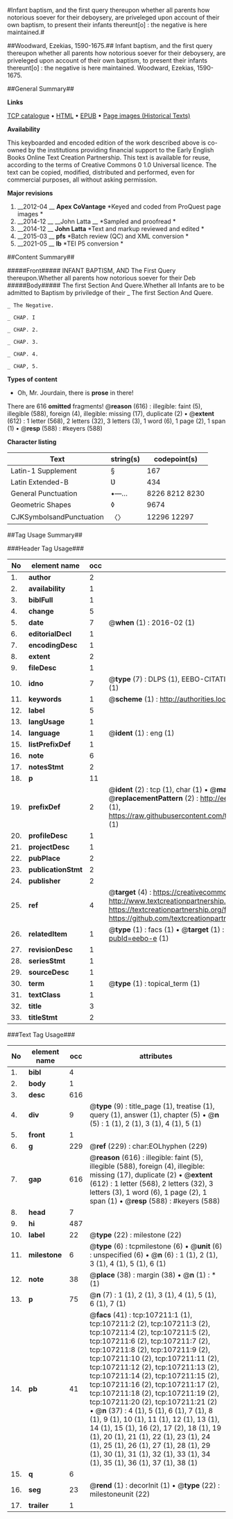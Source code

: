 #Infant baptism, and the first query thereupon whether all parents how notorious soever for their deboysery, are priveleged upon account of their own baptism, to present their infants thereunt[o] : the negative is here maintained.#

##Woodward, Ezekias, 1590-1675.##
Infant baptism, and the first query thereupon whether all parents how notorious soever for their deboysery, are priveleged upon account of their own baptism, to present their infants thereunt[o] : the negative is here maintained.
Woodward, Ezekias, 1590-1675.

##General Summary##

**Links**

[TCP catalogue](http://www.ota.ox.ac.uk/tcp/)  • 
[HTML](http://tei.it.ox.ac.uk/tcp/Texts-HTML/free/A66/A66996.html)  • 
[EPUB](http://tei.it.ox.ac.uk/tcp/Texts-EPUB/free/A66/A66996.epub) • 
[Page images (Historical Texts)](https://historicaltexts.jisc.ac.uk/eebo-18229133e)

**Availability**

This keyboarded and encoded edition of the work described above is co-owned by the
    institutions providing financial support to the Early English Books Online Text Creation
    Partnership. This text is available for reuse, according to the terms of  Creative Commons 0 1.0 Universal
    licence. The text can be copied, modified, distributed and performed, even for commercial
    purposes, all without asking permission.

**Major revisions**

1. __2012-04 __ __Apex CoVantage__ *Keyed and coded from ProQuest page images *
1. __2014-12 __ __John Latta __ *Sampled and proofread *
1. __2014-12 __ __John Latta__ *Text and markup reviewed and edited *
1. __2015-03 __ __pfs__ *Batch review (QC) and XML conversion *
1. __2021-05 __ __lb__ *TEI P5 conversion *

##Content Summary##

#####Front#####
INFANT BAPTISM, AND The First Query thereupon.Whether all parents how notorious soever for their Deb
#####Body#####
The first Section And Quere.Whether all Infants are to be admitted to Baptism by priviledge of their
    _ The first Section And Quere.

    _ The Negative.

    _ CHAP. I

    _ CHAP. 2.

    _ CHAP. 3.

    _ CHAP. 4.

    _ CHAP, 5.

**Types of content**

  * Oh, Mr. Jourdain, there is **prose** in there!

There are 616 **omitted** fragments! 
 @__reason__ (616) : illegible: faint (5), illegible (588), foreign (4), illegible: missing (17), duplicate (2)  •  @__extent__ (612) : 1 letter (568), 2 letters (32), 3 letters (3), 1 word (6), 1 page (2), 1 span (1)  •  @__resp__ (588) : #keyers (588)

**Character listing**


|Text|string(s)|codepoint(s)|
|---|---|---|
|Latin-1 Supplement|§|167|
|Latin Extended-B|Ʋ|434|
|General Punctuation|•—…|8226 8212 8230|
|Geometric Shapes|◊|9674|
|CJKSymbolsandPunctuation|〈〉|12296 12297|

##Tag Usage Summary##

###Header Tag Usage###

|No|element name|occ|attributes|
|---|---|---|---|
|1.|__author__|2||
|2.|__availability__|1||
|3.|__biblFull__|1||
|4.|__change__|5||
|5.|__date__|7| @__when__ (1) : 2016-02 (1)|
|6.|__editorialDecl__|1||
|7.|__encodingDesc__|1||
|8.|__extent__|2||
|9.|__fileDesc__|1||
|10.|__idno__|7| @__type__ (7) : DLPS (1), EEBO-CITATION (1), VID (1), EEBO-PROQUEST (1), STC (2), OCLC (1)|
|11.|__keywords__|1| @__scheme__ (1) : http://authorities.loc.gov/ (1)|
|12.|__label__|5||
|13.|__langUsage__|1||
|14.|__language__|1| @__ident__ (1) : eng (1)|
|15.|__listPrefixDef__|1||
|16.|__note__|6||
|17.|__notesStmt__|2||
|18.|__p__|11||
|19.|__prefixDef__|2| @__ident__ (2) : tcp (1), char (1)  •  @__matchPattern__ (2) : ([0-9\-]+):([0-9IVX]+) (1), (.+) (1)  •  @__replacementPattern__ (2) : http://eebo.chadwyck.com/downloadtiff?vid=$1&page=$2 (1), https://raw.githubusercontent.com/textcreationpartnership/Texts/master/tcpchars.xml#$1 (1)|
|20.|__profileDesc__|1||
|21.|__projectDesc__|1||
|22.|__pubPlace__|2||
|23.|__publicationStmt__|2||
|24.|__publisher__|2||
|25.|__ref__|4| @__target__ (4) : https://creativecommons.org/publicdomain/zero/1.0/ (1), http://www.textcreationpartnership.org/docs/. (1), https://textcreationpartnership.org/faq/#faq05 (1), https://github.com/textcreationpartnership (1)|
|26.|__relatedItem__|1| @__type__ (1) : facs (1)  •  @__target__ (1) : https://data.historicaltexts.jisc.ac.uk/view?pubId=eebo-e (1)|
|27.|__revisionDesc__|1||
|28.|__seriesStmt__|1||
|29.|__sourceDesc__|1||
|30.|__term__|1| @__type__ (1) : topical_term (1)|
|31.|__textClass__|1||
|32.|__title__|3||
|33.|__titleStmt__|2||


###Text Tag Usage###

|No|element name|occ|attributes|
|---|---|---|---|
|1.|__bibl__|4||
|2.|__body__|1||
|3.|__desc__|616||
|4.|__div__|9| @__type__ (9) : title_page (1), treatise (1), query (1), answer (1), chapter (5)  •  @__n__ (5) : 1 (1), 2 (1), 3 (1), 4 (1), 5 (1)|
|5.|__front__|1||
|6.|__g__|229| @__ref__ (229) : char:EOLhyphen (229)|
|7.|__gap__|616| @__reason__ (616) : illegible: faint (5), illegible (588), foreign (4), illegible: missing (17), duplicate (2)  •  @__extent__ (612) : 1 letter (568), 2 letters (32), 3 letters (3), 1 word (6), 1 page (2), 1 span (1)  •  @__resp__ (588) : #keyers (588)|
|8.|__head__|7||
|9.|__hi__|487||
|10.|__label__|22| @__type__ (22) : milestone (22)|
|11.|__milestone__|6| @__type__ (6) : tcpmilestone (6)  •  @__unit__ (6) : unspecified (6)  •  @__n__ (6) : 1 (1), 2 (1), 3 (1), 4 (1), 5 (1), 6 (1)|
|12.|__note__|38| @__place__ (38) : margin (38)  •  @__n__ (1) : * (1)|
|13.|__p__|75| @__n__ (7) : 1 (1), 2 (1), 3 (1), 4 (1), 5 (1), 6 (1), 7 (1)|
|14.|__pb__|41| @__facs__ (41) : tcp:107211:1 (1), tcp:107211:2 (2), tcp:107211:3 (2), tcp:107211:4 (2), tcp:107211:5 (2), tcp:107211:6 (2), tcp:107211:7 (2), tcp:107211:8 (2), tcp:107211:9 (2), tcp:107211:10 (2), tcp:107211:11 (2), tcp:107211:12 (2), tcp:107211:13 (2), tcp:107211:14 (2), tcp:107211:15 (2), tcp:107211:16 (2), tcp:107211:17 (2), tcp:107211:18 (2), tcp:107211:19 (2), tcp:107211:20 (2), tcp:107211:21 (2)  •  @__n__ (37) : 4 (1), 5 (1), 6 (1), 7 (1), 8 (1), 9 (1), 10 (1), 11 (1), 12 (1), 13 (1), 14 (1), 15 (1), 16 (2), 17 (2), 18 (1), 19 (1), 20 (1), 21 (1), 22 (1), 23 (1), 24 (1), 25 (1), 26 (1), 27 (1), 28 (1), 29 (1), 30 (1), 31 (1), 32 (1), 33 (1), 34 (1), 35 (1), 36 (1), 37 (1), 38 (1)|
|15.|__q__|6||
|16.|__seg__|23| @__rend__ (1) : decorInit (1)  •  @__type__ (22) : milestoneunit (22)|
|17.|__trailer__|1||
